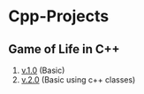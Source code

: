 # Cpp-Projects

## Game of Life in C++
1. [v.1.0](/Game%20of%20Life/v.1.0) (Basic)
1. [v.2.0](/Game%20of%20Life/v.2.0) (Basic using c++ classes)